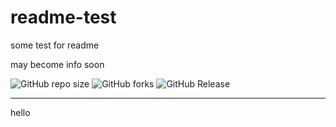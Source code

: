 # readme-test
some test for readme

may become info soon

![GitHub repo size](https://img.shields.io/github/repo-size/PLGGitHub1/readme-test)
![GitHub forks](https://img.shields.io/github/forks/PLGGitHub1/readme-test?style=plastic&label=fork&color=green)
![GitHub Release](https://img.shields.io/github/v/release/PLGGitHub1/readme-test?label=latest&labelColor=yellow)
___
hello
